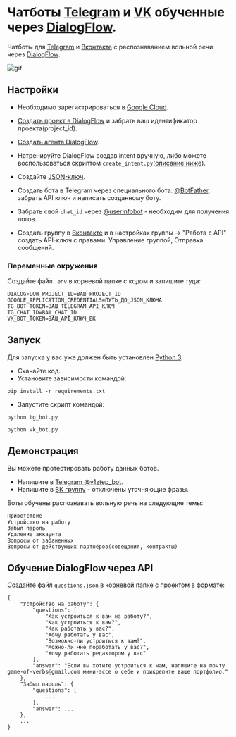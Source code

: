 # Чатботы [Telegram](https://telegram.org/) и [VK](https://vk.com/) обученные через [DialogFlow](https://cloud.google.com/dialogflow).

Чатботы для [Telegram](https://telegram.org/) и [Вконтакте](https://vk.com/) с 
распознаванием вольной речи через [DialogFlow](https://cloud.google.com/dialogflow).

![gif](media/TG_VK_bots.gif)

## Настройки

* Необходимо зарегистрироваться в [Google Cloud](https://cloud.google.com).
* [Создать проект в DialogFlow](https://cloud.google.com/dialogflow/es/docs/quick/setup#project) 
  и забрать ваш идентификатор проекта(project_id).
* [Создать агента DialogFlow](https://cloud.google.com/dialogflow/es/docs/quick/build-agent#create-an-agent).
* Натренируйте DialogFlow создав intent вручную, либо можете воспользоваться 
  скриптом `сreate_intent.py`([описание ниже](#обучение-dialogflow-через-api)).
* Создайте [JSON-ключ](https://cloud.google.com/docs/authentication/getting-started#creating_a_service_account).


* Создать бота в Telegram через специального бота: 
[@BotFather](https://telegram.me/BotFather), забрать API ключ и написать 
созданному боту.
* Забрать свой `chat_id` через [@userinfobot](https://telegram.me/userinfobot) - 
  необходим для получения логов.
* Создать группу в [Вконтакте](https://vk.com/groups?tab=admin) и в настройках 
  группы -> "Работа с API" создать API-ключ с правами: Управление группой, 
  Отправка сообщений.

### Переменные окружения

Создайте файл `.env` в корневой папке с кодом и запишите туда:
```
DIALOGFLOW_PROJECT_ID=ВАШ_PROJECT_ID
GOOGLE_APPLICATION_CREDENTIALS=ПУТЬ_ДО_JSON_КЛЮЧА
TG_BOT_TOKEN=ВАШ_TELEGRAM_API_КЛЮЧ
TG_CHAT_ID=ВАШ_CHAT_ID
VK_BOT_TOKEN=ВАШ_API_КЛЮЧ_ВК
```


## Запуск

Для запуска у вас уже должен быть установлен [Python 3](https://www.python.org/downloads/release/python-379/).

- Скачайте код.
- Установите зависимости командой:
```
pip install -r requirements.txt
```
- Запустите скрипт командой: 
```
python tg_bot.py
```
```
python vk_bot.py
```


## Демонстрация

Вы можете протестировать работу данных ботов.

* Напишите в [Telegram @v1ztep_bot](https://telegram.me/v1ztep_bot).
* Напишите в [ВК группу](https://vk.com/im?sel=-203205099) - отключены 
  уточняющие фразы.

Боты обучены распознавать вольную речь на следующие темы:
```
Приветствие
Устройство на работу
Забыл пароль
Удаление аккаунта
Вопросы от забаненных
Вопросы от действующих партнёров(совещания, контракты)
```


## Обучение DialogFlow через API

Создайте файл `questions.json` в корневой папке c проектом в формате:
```
{
    "Устройство на работу": {
        "questions": [
            "Как устроиться к вам на работу?",
            "Как устроиться к вам?",
            "Как работать у вас?",
            "Хочу работать у вас",
            "Возможно-ли устроиться к вам?",
            "Можно-ли мне поработать у вас?",
            "Хочу работать редактором у вас"
        ],
        "answer": "Если вы хотите устроиться к нам, напишите на почту game-of-verbs@gmail.com мини-эссе о себе и прикрепите ваше портфолио."
    },
    "Забыл пароль": {
        "questions": [
            ...
        ],
        "answer": ...
    },
    ...
}
```
    

